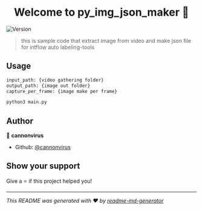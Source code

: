 <h1 align="center">Welcome to py_img_json_maker 👋</h1>
<p>
  <img alt="Version" src="https://img.shields.io/badge/version-1.0-blue.svg?cacheSeconds=2592000" />
</p>

> this is sample code that extract image from video and make json file for intflow auto labeling-tools

## Usage

```sh
input_path: {video gathering folder}
output_path: {image out folder}
capture_per_frame: {image make per frame}
```

```sh
python3 main.py
```

## Author

👤 **cannonvirus**

* Github: [@cannonvirus](https://github.com/cannonvirus)

## Show your support

Give a ⭐️ if this project helped you!

***
_This README was generated with ❤️ by [readme-md-generator](https://github.com/kefranabg/readme-md-generator)_
